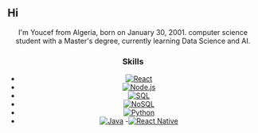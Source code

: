 ## Hi 
<div align='center'>
I'm Youcef from Algeria, born on January 30, 2001.
computer science student with a Master's degree,  currently learning Data Science and AI.

### Skills
- [![React][React.js]][React-url]
-  [![Node.js][Node.js]][Node-url]
- [![SQL][SQL]][SQL-url]
- [![NoSQL][NoSQL]][NoSQL-url]
- [![Python][Python]][Python-url]
- [![Java][Java]][Java-url]
 -[![React Native][ReactNative]][ReactNative-url]

[React.js]: https://img.shields.io/badge/React-20232A?style=for-the-badge&logo=react&logoColor=61DAFB
[React-url]: https://reactjs.org/
[Node.js]: https://img.shields.io/badge/Node.js-43853D?style=for-the-badge&logo=node.js&logoColor=white
[Node-url]: https://nodejs.org/
[SQL]: https://img.shields.io/badge/SQL-4479A1?style=for-the-badge&logo=postgresql&logoColor=white
[SQL-url]: https://www.postgresql.org/
[NoSQL]: https://img.shields.io/badge/NoSQL-4DB33D?style=for-the-badge&logo=mongodb&logoColor=white
[NoSQL-url]: https://www.mongodb.com/
[Python]: https://img.shields.io/badge/Python-3776AB?style=for-the-badge&logo=python&logoColor=white
[Python-url]: https://www.python.org/
[Java]: https://img.shields.io/badge/Java-007396?style=for-the-badge&logo=java&logoColor=white
[Java-url]: https://www.java.com/
[ReactNative]: https://img.shields.io/badge/React_Native-20232A?style=for-the-badge&logo=react&logoColor=61DAFB
[ReactNative-url]: https://reactnative.dev/
</div>
